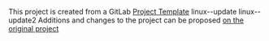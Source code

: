 This project is created from a GitLab [Project Template](https://docs.gitlab.com/ce/gitlab-basics/create-project.html)
linux--update
linux--update2
Additions and changes to the project can be proposed [on the original project](https://gitlab.com/gitlab-org/project-templates/spring)
